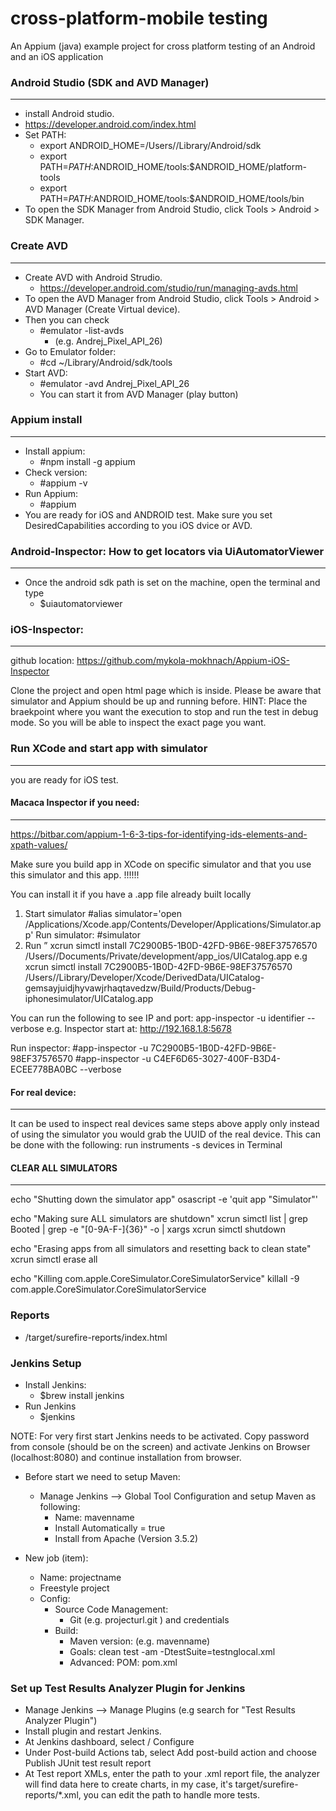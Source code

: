 # cross-platform-mobile testing
An Appium (java) example project for cross platform testing of an Android and an iOS application


### Android Studio (SDK and AVD Manager)
--------------------
- install Android studio.
- https://developer.android.com/index.html
- Set PATH:
  - export ANDROID_HOME=/Users/<username>/Library/Android/sdk
  - export PATH=$PATH:$ANDROID_HOME/tools:$ANDROID_HOME/platform-tools
  - export PATH=$PATH:$ANDROID_HOME/tools:$ANDROID_HOME/tools/bin
- To open the SDK Manager from Android Studio, click Tools > Android > SDK Manager.
### Create AVD
-------------
- Create AVD with Android Strudio.
   - https://developer.android.com/studio/run/managing-avds.html
- To open the AVD Manager from Android Studio, click Tools > Android > AVD Manager (Create Virtual device).
- Then you can check
  - #emulator -list-avds
    - (e.g. Andrej_Pixel_API_26)
- Go to Emulator folder:
  - #cd ~/Library/Android/sdk/tools
- Start AVD:
  - #emulator -avd Andrej_Pixel_API_26
  - You can start it from AVD Manager (play button)

### Appium install
--------------------
- Install appium:
  - #npm install -g appium
- Check version:
  - #appium -v
- Run Appium:
  - #appium
- You are ready for iOS and ANDROID test. Make sure you set DesiredCapabilities according to you iOS dvice or AVD. 

### Android-Inspector: How to get locators via UiAutomatorViewer
----------------------------------------------

- Once the android sdk path is set on the machine, open the terminal and type
   - $uiautomatorviewer


### iOS-Inspector:
*******************************
github location: https://github.com/mykola-mokhnach/Appium-iOS-Inspector

Clone the project and open html page which is inside. 
Please be aware that simulator and Appium should be up and running before.
HINT: Place the braekpoint where you want the execution to stop and run the test in debug mode. 
      So you will be able to inspect the exact page you want.

### Run XCode and start app with simulator
---------------------------------------
you are ready for iOS test.

#### Macaca Inspector if you need:
-----------------------
https://bitbar.com/appium-1-6-3-tips-for-identifying-ids-elements-and-xpath-values/

Make sure you build app in XCode on specific simulator and that you use this simulator and this app. !!!!!!

You can install it if you have a .app file already built locally
1. Start simulator
#alias simulator='open /Applications/Xcode.app/Contents/Developer/Applications/Simulator.app'
Run simulator:
#simulator
2. Run ” xcrun simctl install 7C2900B5-1B0D-42FD-9B6E-98EF37576570 /Users/<user>/Documents/Private/development/app_ios/UICatalog.app
 e.g xcrun simctl install 7C2900B5-1B0D-42FD-9B6E-98EF37576570 /Users/<user>/Library/Developer/Xcode/DerivedData/UICatalog-gemsayjuidjhyvawjrhaqtavedzw/Build/Products/Debug-iphonesimulator/UICatalog.app

You can run the following to see IP and port:
app-inspector -u identifier --verbose
e.g.
Inspector start at:
http://192.168.1.8:5678

Run inspector:
#app-inspector -u 7C2900B5-1B0D-42FD-9B6E-98EF37576570
#app-inspector -u C4EF6D65-3027-400F-B3D4-ECEE778BA0BC --verbose

#### For real device:
---------
It can be used to inspect real devices same steps above apply only instead of using the simulator you would grab the UUID of the real device. This can be done with the following: run instruments -s devices in Terminal


#### CLEAR ALL SIMULATORS
---------
echo "Shutting down the simulator app"
osascript -e 'quit app "Simulator"'

echo "Making sure ALL simulators are shutdown"
xcrun simctl list | grep Booted | grep -e "[0-9A-F\-]\{36\}" -o | xargs xcrun simctl shutdown

echo "Erasing apps from all simulators and resetting back to clean state"
xcrun simctl erase all

echo "Killing com.apple.CoreSimulator.CoreSimulatorService"
killall -9 com.apple.CoreSimulator.CoreSimulatorService

### Reports
- /target/surefire-reports/index.html

### Jenkins Setup
- Install Jenkins:
  - $brew install jenkins
- Run Jenkins
  - $jenkins

NOTE: For very first start Jenkins needs to be activated. Copy password from console (should be on the screen) and activate Jenkins on Browser (localhost:8080) and continue installation from browser.

- Before start we need to setup Maven:
  - Manage Jenkins --> Global Tool Configuration and setup Maven as following:
    - Name: mavenname
    - Install Automatically = true
    - Install from Apache (Version 3.5.2)
    
- New job (item):
    - Name: projectname
    - Freestyle project
    - Config: 
      - Source Code Management: 
        - Git (e.g. projecturl.git ) and credentials
      - Build: 
        - Maven version: (e.g. mavenname)
        - Goals: clean test -am -DtestSuite=testnglocal.xml
        - Advanced: POM: pom.xml

### Set up Test Results Analyzer Plugin for Jenkins
- Manage Jenkins --> Manage Plugins (e.g search for "Test Results Analyzer Plugin")
- Install plugin and restart Jenkins.
- At Jenkins dashboard, select <your project> / Configure
- Under Post-build Actions tab, select Add post-build action and choose Publish JUnit test result report
- At Test report XMLs, enter the path to your .xml report file, the analyzer will find data here to create charts, in my    case, it's target/surefire-reports/*.xml, you can edit the path to handle more tests.
